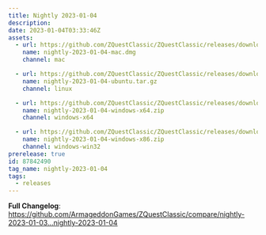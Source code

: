 ```yaml
---
title: Nightly 2023-01-04
description: 
date: 2023-01-04T03:33:46Z
assets: 
  - url: https://github.com/ZQuestClassic/ZQuestClassic/releases/download/nightly-2023-01-04/nightly-2023-01-04-mac.dmg
    name: nightly-2023-01-04-mac.dmg
    channel: mac

  - url: https://github.com/ZQuestClassic/ZQuestClassic/releases/download/nightly-2023-01-04/nightly-2023-01-04-ubuntu.tar.gz
    name: nightly-2023-01-04-ubuntu.tar.gz
    channel: linux

  - url: https://github.com/ZQuestClassic/ZQuestClassic/releases/download/nightly-2023-01-04/nightly-2023-01-04-windows-x64.zip
    name: nightly-2023-01-04-windows-x64.zip
    channel: windows-x64

  - url: https://github.com/ZQuestClassic/ZQuestClassic/releases/download/nightly-2023-01-04/nightly-2023-01-04-windows-x86.zip
    name: nightly-2023-01-04-windows-x86.zip
    channel: windows-win32
prerelease: true
id: 87842490
tag_name: nightly-2023-01-04
tags:
  - releases
---
```


**Full Changelog**: https://github.com/ArmageddonGames/ZQuestClassic/compare/nightly-2023-01-03...nightly-2023-01-04
